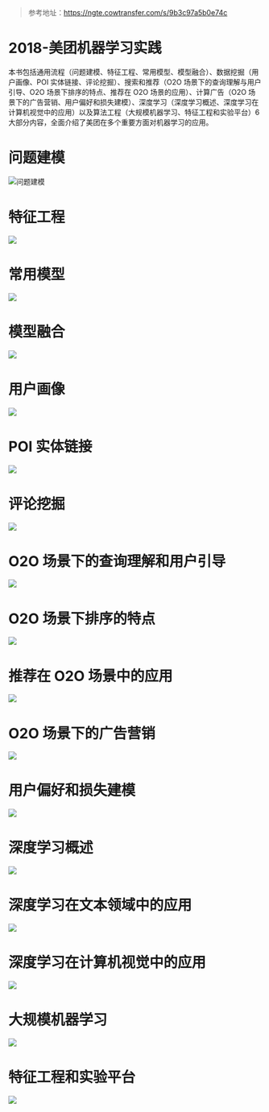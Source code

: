 > 参考地址：https://ngte.cowtransfer.com/s/9b3c97a5b0e74c

# 2018-美团机器学习实践

本书包括通用流程（问题建模、特征工程、常用模型、模型融合）、数据挖掘（用户画像、POI 实体链接、评论挖掘）、搜索和推荐（O2O 场景下的查询理解与用户引导、O2O 场景下排序的特点、推荐在 O2O 场景的应用）、计算广告（O2O 场景下的广告营销、用户偏好和损失建模）、深度学习（深度学习概述、深度学习在计算机视觉中的应用）以及算法工程（大规模机器学习、特征工程和实验平台）6 大部分内容，全面介绍了美团在多个重要方面对机器学习的应用。

# 问题建模

![问题建模](https://assets.ng-tech.icu/item/20230430222929.png)

# 特征工程

![](https://i.postimg.cc/gj0TKt3Q/image.png)

# 常用模型

![](https://i.postimg.cc/9FrkRSmq/image.png)

# 模型融合

![](https://i.postimg.cc/762gT1Fy/image.png)

# 用户画像

![](https://i.postimg.cc/43KcrbNh/image.png)

# POI 实体链接

![](https://i.postimg.cc/vZTxVLnS/image.png)

# 评论挖掘

![](https://i.postimg.cc/qRVNSP59/image.png)

# O2O 场景下的查询理解和用户引导

![](https://i.postimg.cc/LXtJpydh/image.png)

# O2O 场景下排序的特点

![](https://i.postimg.cc/Gt9nQ2jr/image.png)

# 推荐在 O2O 场景中的应用

![](https://i.postimg.cc/9XNhfdWf/image.png)

# O2O 场景下的广告营销

![](https://i.postimg.cc/dtkKZh1j/image.png)

# 用户偏好和损失建模

![](https://i.postimg.cc/L8VR2r5c/image.png)

# 深度学习概述

![](https://i.postimg.cc/wj38Y7Km/image.png)

# 深度学习在文本领域中的应用

![](https://i.postimg.cc/cCD9FBL5/image.png)

# 深度学习在计算机视觉中的应用

![](https://i.postimg.cc/66zm6tfL/image.png)

# 大规模机器学习

![](https://i.postimg.cc/15j76BT8/image.png)

# 特征工程和实验平台

![](https://i.postimg.cc/vZxqv9F3/image.png)
